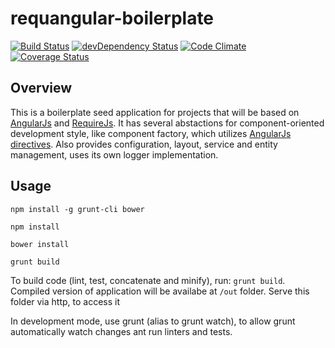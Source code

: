 requangular-boilerplate
===================

[![Build Status](https://travis-ci.org/shustariov-andrey/requangular-boilerplate.svg?branch=master)](https://travis-ci.org/shustariov-andrey/requangular-boilerplate) [![devDependency Status](https://david-dm.org/shustariov-andrey/requangular-boilerplate/dev-status.svg)](https://david-dm.org/shustariov-andrey/requangular-boilerplate#info=devDependencies) [![Code Climate](https://codeclimate.com/github/shustariov-andrey/requangular-boilerplate.png)](https://codeclimate.com/github/shustariov-andrey/requangular-boilerplate) [![Coverage Status](https://coveralls.io/repos/shustariov-andrey/requangular-boilerplate/badge.png)](https://coveralls.io/r/shustariov-andrey/requangular-boilerplate)

Overview
--------

This is a boilerplate seed application for projects that will be based on [AngularJs](http://www.angularjs.org/) and [RequireJs](http://requirejs.org/). It has several abstactions for component-oriented development style, like component factory, which utilizes [AngularJs directives](https://docs.angularjs.org/guide/directive). Also provides configuration, layout, service and entity management, uses its own logger implementation.


Usage
--------

`npm install -g grunt-cli bower`

`npm install`

`bower install`

`grunt build`

To build code (lint, test, concatenate and minify), run: `grunt build`. Compiled version of application will be availabe at `/out` folder. Serve this folder via http, to access it

In development mode, use grunt (alias to grunt watch), to allow grunt automatically watch changes ant run linters and tests.
